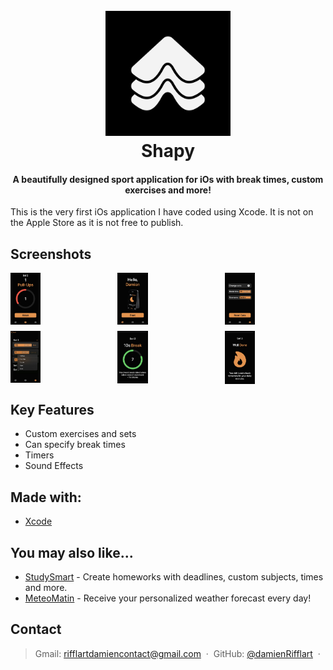 
<h1 align="center">
  <br>
  <img src="./Graphics/shapylogov2.png" alt="ShapyIcon" width="200"></a>
  <br>
  Shapy
  <br>
</h1>

<h4 align="center">A beautifully designed sport application for iOs with break times, custom exercises and more!</h4>

This is the very first iOs application I have coded using Xcode. It is not on the Apple Store as it is not free to publish.

## Screenshots
<div style="display: grid; grid-template-columns: repeat(auto-fit, minmax(150px, 1fr)); gap: 10px;">
    <img src="Graphics/0.jpg?raw=true" style="width: 30%;">
    <img src="Graphics/1.jpg?raw=true" style="width: 30%;">
    <img src="Graphics/2.jpg?raw=true" style="width: 30%;">
    <img src="Graphics/3.jpg?raw=true" style="width: 30%;">
    <img src="Graphics/4.jpg?raw=true" style="width: 30%;">
    <img src="Graphics/5.jpg?raw=true" style="width: 30%;">
</div>

## Key Features

* Custom exercises and sets
* Can specify break times
* Timers
* Sound Effects

## Made with:
- [Xcode](https://developer.apple.com/xcode/)

## You may also like...

- [StudySmart](https://github.com/damienRifflart/StudySmart) - Create homeworks with deadlines, custom subjects, times and more.
- [MeteoMatin](https://github.com/damienRifflart/MeteoMatin) - Receive your personalized weather forecast every day!

## Contact

> Gmail: [rifflartdamiencontact@gmail.com](rifflartdamiencontact@gmail.com) &nbsp;&middot;&nbsp;
> GitHub: [@damienRifflart](https://github.com/damienRifflart) &nbsp;&middot;&nbsp;

